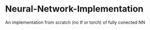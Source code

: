 # Neural-Network-Implementation
An implementation from scratch (no tf or torch) of fully conected NN 
